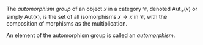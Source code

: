 The *automorphism group* of an object $x$ in a category $\mathcal{C}$, denoted $\mathrm{Aut}_{\mathcal{C}}(x)$ or simply $\mathrm{Aut}(x)$, is the set of all isomorphisms $x \to x$ in $\mathcal{C}$, with the composition of morphisms as the multiplication.

An element of the automorphism group is called an *automorphism*.

